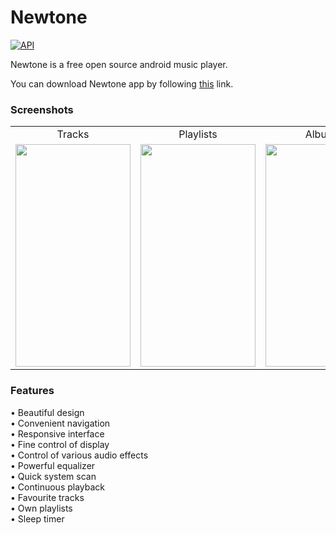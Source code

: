 # Newtone

[![API](https://img.shields.io/badge/API-16%2B-green.svg?style=flat)](https://android-arsenal.com/api?level=16)

Newtone is a free open source android music player.

You can download Newtone app by following [this](https://play.google.com/store/apps/details?id=com.parabola.newtone) link.

### Screenshots

<table>
  <tr>
    <td align="center">Tracks</td>
    <td align="center">Playlists</td>
    <td align="center">Albums</td>
    <td align="center">Player</td>
  </tr>
  <tr>
    <td><img src="https://user-images.githubusercontent.com/15174509/141653082-1d9bd337-f5d9-4c96-9d4c-530659ae569f.png" width="184" height="356"/></td> 
    <td><img src="https://user-images.githubusercontent.com/15174509/141653247-74ba5d27-7ce0-4416-95e9-588de3540730.png" width="184" height="356"/></td>
    <td><img src="https://user-images.githubusercontent.com/15174509/141653248-c3c080c8-9468-4484-87c2-3decdce0f8b0.png" width="184" height="356"/></td> 
    <td><img src="https://user-images.githubusercontent.com/15174509/141653251-dadc632e-20a8-4021-8752-e2a212e4d1f2.png" width="184" height="356"/></td>
  </tr>
</table>
 
### Features

• Beautiful design\
• Convenient navigation\
• Responsive interface\
• Fine control of display\
• Control of various audio effects\
• Powerful equalizer\
• Quick system scan\
• Continuous playback\
• Favourite tracks\
• Own playlists\
• Sleep timer
